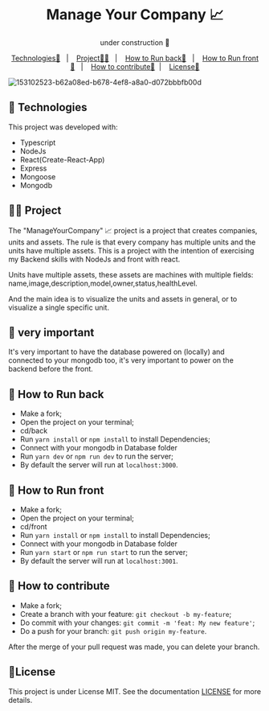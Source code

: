 <p align = "center" >
  <h1 align="center">Manage Your Company 📈</h1>
  <p align="center">under construction 👷</p>
</p>

<p align="center">
  <a href="#-Technologies">Technologies🚀</a>&nbsp;&nbsp;&nbsp;|&nbsp;&nbsp;&nbsp;
  <a href="#-Project">Project🧑‍💻</a>&nbsp;&nbsp;&nbsp;|&nbsp;&nbsp;&nbsp;
    <a href="#-How-to-Run-back">How to Run back🏃</a>&nbsp;&nbsp;&nbsp;|&nbsp;&nbsp;&nbsp;
    <a href="#-How-to-Run-front">How to Run front🏃</a>&nbsp;&nbsp;&nbsp;|&nbsp;&nbsp;&nbsp;
  <a href="#-How-to-contribute">How to contribute🤔</a>&nbsp;&nbsp;|&nbsp;&nbsp;&nbsp;
  <a href="#-License">License📝</a>
</p>


![153102523-b62a08ed-b678-4ef8-a8a0-d072bbbfb00d](https://user-images.githubusercontent.com/72769991/153102922-ec37050b-09dd-41e0-96b1-cbfd26b08525.gif) 


## 🚀 Technologies
This project was developed with:
- Typescript
- NodeJs
- React(Create-React-App)
- Express
- Mongoose
- Mongodb

## 🧑‍💻 Project
The "ManageYourCompany" 📈 project is a project that creates companies, units and assets. The rule is that every company has multiple units and the units have multiple assets.
This is a project with the intention of exercising my Backend skills with NodeJs and front with react.

Units have multiple assets, these assets are machines with multiple fields: name,image,description,model,owner,status,healthLevel.

And the main idea is to visualize the units and assets in general, or to visualize a single specific unit.

## 🚨 very important
It's very important to have the database powered on (locally) and connected to your mongodb too, it's very important to power on the backend before the front.

## 🏃 How to Run back

- Make a fork;
- Open the project on your terminal;
- cd/back
- Run `yarn install` or `npm install` to install Dependencies;
- Connect with your mongodb in Database folder
- Run `yarn dev` or `npm run dev` to run the server;
- By default the server will run at `localhost:3000`.

## 🏃 How to Run front

- Make a fork;
- Open the project on your terminal;
- cd/front
- Run `yarn install` or `npm install` to install Dependencies;
- Connect with your mongodb in Database folder
- Run `yarn start` or `npm run start` to run the server;
- By default the server will run at `localhost:3001`.

## 🤔 How to contribute
- Make a fork;
- Create a branch with your feature: `git checkout -b my-feature`;
- Do commit with your changes: `git commit -m 'feat: My new feature'`;
- Do a push for your branch: `git push origin my-feature`.

After the merge of your pull request was made, you can delete your branch.

## :memo:License

This project is under License MIT. See the documentation [LICENSE](LICENSE) for more details.
